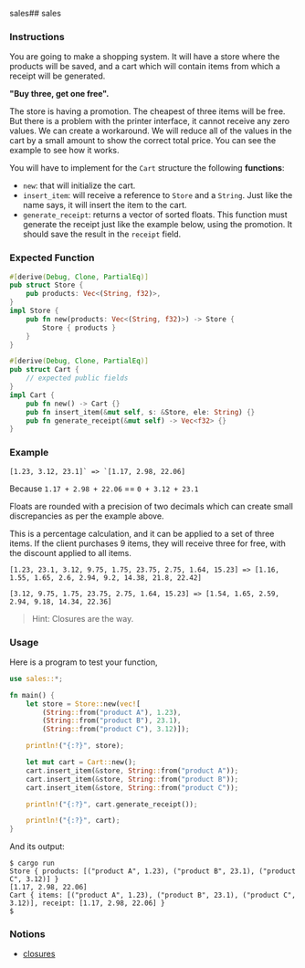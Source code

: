 sales## sales

### Instructions

You are going to make a shopping system. It will have a store where the products will be saved, and a cart which will contain items from which a receipt will be generated.

**"Buy three, get one free".**

The store is having a promotion. The cheapest of three items will be free. But there is a problem with the printer interface, it cannot receive any zero values. We can create a workaround. We will reduce all of the values in the cart by a small amount to show the correct total price. You can see the example to see how it works.

You will have to implement for the `Cart` structure the following **functions**:

- `new`: that will initialize the cart.
- `insert_item`: will receive a reference to `Store` and a `String`. Just like the name says, it will insert the item to the cart.
- `generate_receipt`: returns a vector of sorted floats. This function must generate the receipt just like the example below, using the promotion. It should save the result in the `receipt` field.

### Expected Function

```rust
#[derive(Debug, Clone, PartialEq)]
pub struct Store {
    pub products: Vec<(String, f32)>,
}
impl Store {
    pub fn new(products: Vec<(String, f32)>) -> Store {
        Store { products }
    }
}

#[derive(Debug, Clone, PartialEq)]
pub struct Cart {
    // expected public fields
}
impl Cart {
    pub fn new() -> Cart {}
    pub fn insert_item(&mut self, s: &Store, ele: String) {}
    pub fn generate_receipt(&mut self) -> Vec<f32> {}
}
```

### Example

```
[1.23, 3.12, 23.1]` => `[1.17, 2.98, 22.06]
```

Because `1.17 + 2.98 + 22.06` == `0 + 3.12 + 23.1`

Floats are rounded with a precision of two decimals which can create small discrepancies as per the example above.

This is a percentage calculation, and it can be applied to a set of three items. If the client purchases 9 items, they will receive three for free, with the discount applied to all items.

```
[1.23, 23.1, 3.12, 9.75, 1.75, 23.75, 2.75, 1.64, 15.23] => [1.16, 1.55, 1.65, 2.6, 2.94, 9.2, 14.38, 21.8, 22.42]
```


```
[3.12, 9.75, 1.75, 23.75, 2.75, 1.64, 15.23] => [1.54, 1.65, 2.59, 2.94, 9.18, 14.34, 22.36]
```

> Hint: Closures are the way.


### Usage

Here is a program to test your function,

```rust
use sales::*;

fn main() {
    let store = Store::new(vec![
        (String::from("product A"), 1.23),
        (String::from("product B"), 23.1),
        (String::from("product C"), 3.12)]);

    println!("{:?}", store);

    let mut cart = Cart::new();
    cart.insert_item(&store, String::from("product A"));
    cart.insert_item(&store, String::from("product B"));
    cart.insert_item(&store, String::from("product C"));

    println!("{:?}", cart.generate_receipt());

    println!("{:?}", cart);
}
```

And its output:

```console
$ cargo run
Store { products: [("product A", 1.23), ("product B", 23.1), ("product C", 3.12)] }
[1.17, 2.98, 22.06]
Cart { items: [("product A", 1.23), ("product B", 23.1), ("product C", 3.12)], receipt: [1.17, 2.98, 22.06] }
$
```

### Notions

- [closures](https://doc.rust-lang.org/rust-by-example/fn/closures.html)
